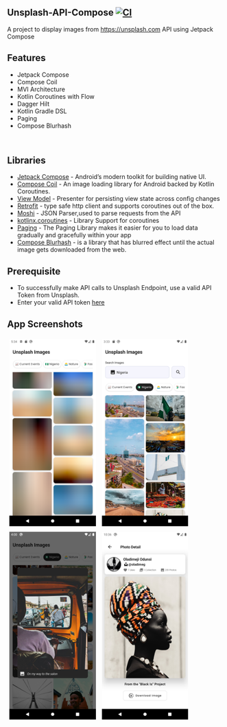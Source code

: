 ## Unsplash-API-Compose [![CI](https://github.com/dalafiarisamuel/unsplash-api-compose/actions/workflows/workflow.yml/badge.svg?branch=master)](https://github.com/dalafiarisamuel/unsplash-api-compose/actions/workflows/workflow.yml)

A project to display images from https://unsplash.com API using Jetpack Compose

## Features

* Jetpack Compose
* Compose Coil
* MVI Architecture
* Kotlin Coroutines with Flow
* Dagger Hilt
* Kotlin Gradle DSL
* Paging
* Compose Blurhash

<br>

## Libraries

- [Jetpack Compose](https://developer.android.com/jetpack/compose) - Android’s modern toolkit for
  building native UI.
- [Compose Coil](https://coil-kt.github.io/coil/compose/) - An image loading library for Android
  backed by Kotlin Coroutines.
- [View Model](https://developer.android.com/topic/libraries/architecture/viewmodel) - Presenter for
  persisting view state across config changes
- [Retrofit](https://square.github.io/retrofit/) - type safe http client and supports coroutines out
  of the box.
- [Moshi](https://github.com/square/moshi) - JSON Parser,used to parse requests from the API
- [kotlinx.coroutines](https://github.com/Kotlin/kotlinx.coroutines) - Library Support for
  coroutines
- [Paging](https://developer.android.com/jetpack/androidx/releases/paging) - The Paging Library
  makes it easier for you to load data gradually and gracefully within your app
  <br>
- [Compose Blurhash](https://github.com/dalafiarisamuel/composeblurhash) - is a library that has
  blurred effect until the actual image gets downloaded from the web.

## Prerequisite

* To successfully make API calls to Unsplash Endpoint, use a valid API Token from Unsplash.
* Enter your valid API token [here](./app/src/main/java/ng/devtamuno/unsplash/compose/env/Env.kt)

## App Screenshots
<img src="./images/screenshot_4.png" alt="Screenshot 4" width="40%" height="40%" hspace="5" vspace="5"/>
<img src="./images/screenshot_1.png" alt="Screenshot 1" width="40%" height="40%" hspace="5" vspace="5"/>
<img src="./images/screenshot_2.png" alt="Screenshot 2" width="40%" height="40%" hspace="5" vspace="5"/>
<img src="./images/screenshot_3.png" alt="Screenshot 3" width="40%" height="40%" hspace="5" vspace="5"/>
<br>


